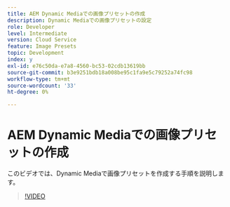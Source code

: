 ```yaml
---
title: AEM Dynamic Mediaでの画像プリセットの作成
description: Dynamic Mediaでの画像プリセットの設定
role: Developer
level: Intermediate
version: Cloud Service
feature: Image Presets
topic: Development
index: y
exl-id: e76c50da-e7a8-4560-bc53-02cdb13619bb
source-git-commit: b3e9251bdb18a008be95c1fa9e5c79252a74fc98
workflow-type: tm+mt
source-wordcount: '33'
ht-degree: 0%

---
```


# AEM Dynamic Mediaでの画像プリセットの作成

このビデオでは、Dynamic Mediaで画像プリセットを作成する手順を説明します。

>[!VIDEO](https://video.tv.adobe.com/v/335459?quality=12&learn=on)
